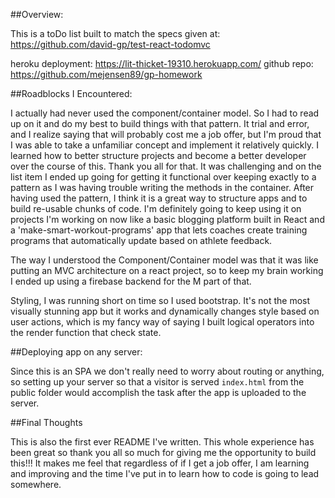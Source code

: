 ##Overview: 

This is a toDo list built to match the specs given at: https://github.com/david-gp/test-react-todomvc

heroku deployment: https://lit-thicket-19310.herokuapp.com/
github repo: https://github.com/mejensen89/gp-homework

##Roadblocks I Encountered: 

 I actually had never used the component/container model. So I had to read up on it and do my best to build things with that pattern. It trial and error, and I realize saying that will probably cost me a job offer, but I'm proud that I was able to take a unfamiliar concept and implement it relatively quickly. I learned how to better structure projects and become a better developer over the course of this. Thank you all for that. It was challenging and on the list item I ended up going for getting it functional over keeping exactly to a pattern as I was having trouble writing the methods in the container. After having used the pattern, I think it is a great way to structure apps and to build re-usable chunks of code. I'm definitely going to keep using it on projects I'm working on now like a basic blogging platform built in React and a 'make-smart-workout-programs' app that lets coaches create training programs that automatically update based on athlete feedback. 

 The way I understood the Component/Container model was that it was like putting an MVC architecture on a react project, so to keep my brain working I ended up using a firebase backend for the M part of that.

 Styling, I was running short on time so I used bootstrap. It's not the most visually stunning app but it works and dynamically changes style based on user actions, which is my fancy way of saying I built logical operators into the render function that check state. 

 ##Deploying app on any server: 

 Since this is an SPA we don't really need to worry about routing or anything, so setting up your server so that a visitor is served `index.html` from the public folder would accomplish the task after the app is uploaded to the server. 

 ##Final Thoughts

 This is also the first ever README I've written. This whole experience has been great so thank you all so much for giving me the opportunity to build this!!! It makes me feel that regardless of if I get a job offer, I am learning and improving and the time I've put in to learn how to code is going to lead somewhere. 
